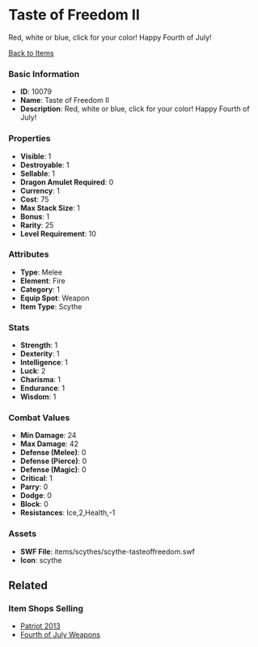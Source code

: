 # Taste of Freedom II

Red, white or blue, click for your color! Happy Fourth of July!

[Back to Items](../items.md)

### Basic Information

- **ID**: 10079
- **Name**: Taste of Freedom II
- **Description**: Red, white or blue, click for your color! Happy Fourth of July!

### Properties

- **Visible**: 1
- **Destroyable**: 1
- **Sellable**: 1
- **Dragon Amulet Required**: 0
- **Currency**: 1
- **Cost**: 75
- **Max Stack Size**: 1
- **Bonus**: 1
- **Rarity**: 25
- **Level Requirement**: 10

### Attributes

- **Type**: Melee
- **Element**: Fire
- **Category**: 1
- **Equip Spot**: Weapon
- **Item Type**: Scythe

### Stats

- **Strength**: 1
- **Dexterity**: 1
- **Intelligence**: 1
- **Luck**: 2
- **Charisma**: 1
- **Endurance**: 1
- **Wisdom**: 1

### Combat Values

- **Min Damage**: 24
- **Max Damage**: 42
- **Defense (Melee)**: 0
- **Defense (Pierce)**: 0
- **Defense (Magic)**: 0
- **Critical**: 1
- **Parry**: 0
- **Dodge**: 0
- **Block**: 0
- **Resistances**: Ice,2,Health,-1

### Assets

- **SWF File**: items/scythes/scythe-tasteoffreedom.swf
- **Icon**: scythe

## Related

### Item Shops Selling

- [Patriot 2013](../item-shops/350-patriot-2013.md)
- [Fourth of July Weapons](../item-shops/104-fourth-of-july-weapons.md)

